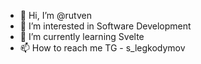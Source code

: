 - 👋 Hi, I’m @rutven
- 👀 I’m interested in Software Development
- 🌱 I’m currently learning Svelte
- 📫 How to reach me TG - s_legkodymov

<!---
rutven/rutven is a ✨ special ✨ repository because its `README.md` (this file) appears on your GitHub profile.
You can click the Preview link to take a look at your changes.
--->
